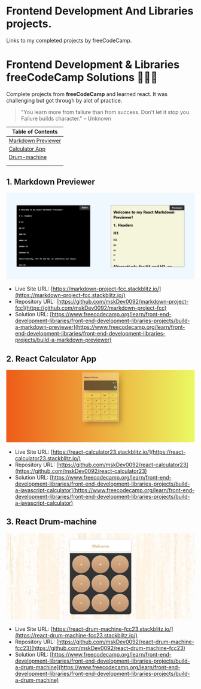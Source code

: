 # Frontend Development And Libraries projects.

Links to my completed projects by freeCodeCamp.

# Frontend Development & Libraries freeCodeCamp Solutions 👨🏻‍💻

Complete projects from **freeCodeCamp** and learned react. It was challenging but got through by alot of practice.

> "You learn more from failure than from success. Don't let it stop you. Failure builds character." – Unknown

| Table of Contents |
| --- |
| [Markdown Previewer]() |
| [Calculator App]() |
| [Drum-machine]() |
| []() |
| []() |

## 1. Markdown Previewer

![screenshot](https://github.com/mskDev0092/markdown-project-fcc/blob/main/Screenshot%202023-08-28%20at%2011-03-26%20React%20Markdown-Previewer.png)

- Live Site URL: [https://markdown-project-fcc.stackblitz.io/](https://markdown-project-fcc.stackblitz.io/)
- Repository URL: [https://github.com/mskDev0092/markdown-project-fcc](https://github.com/mskDev0092/markdown-project-fcc)
- Solution URL: [https://www.freecodecamp.org/learn/front-end-development-libraries/front-end-development-libraries-projects/build-a-markdown-previewer](https://www.freecodecamp.org/learn/front-end-development-libraries/front-end-development-libraries-projects/build-a-markdown-previewer)

  
## 2. React Calculator App

![screenshot](https://github.com/mskDev0092/react-calculator23/blob/main/Screenshot%202023-08-30%20at%2011-17-42%20React%20Calculator%20App.png)

- Live Site URL: [https://react-calculator23.stackblitz.io/](https://react-calculator23.stackblitz.io/)
- Repository URL: [https://github.com/mskDev0092/react-calculator23](https://github.com/mskDev0092/react-calculator23)
- Solution URL: [https://www.freecodecamp.org/learn/front-end-development-libraries/front-end-development-libraries-projects/build-a-javascript-calculator](https://www.freecodecamp.org/learn/front-end-development-libraries/front-end-development-libraries-projects/build-a-javascript-calculator)

  
## 3. React Drum-machine

![screenshot](https://github.com/mskDev0092/react-drum-machine-fcc23/blob/main/Screenshot%202023-08-30%20at%2011-26-04%20Welcome.png)

- Live Site URL: [https://react-drum-machine-fcc23.stackblitz.io/](https://react-drum-machine-fcc23.stackblitz.io/)
- Repository URL: [https://github.com/mskDev0092/react-drum-machine-fcc23](https://github.com/mskDev0092/react-drum-machine-fcc23)
- Solution URL: [https://www.freecodecamp.org/learn/front-end-development-libraries/front-end-development-libraries-projects/build-a-drum-machine](https://www.freecodecamp.org/learn/front-end-development-libraries/front-end-development-libraries-projects/build-a-drum-machine)

  

